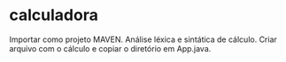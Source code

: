 # calculadora
Importar como projeto MAVEN.
Análise léxica e sintática de cálculo.
Criar arquivo com o cálculo e copiar o diretório em App.java.

